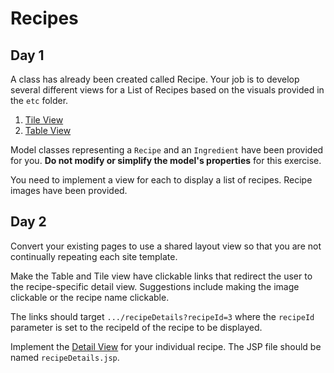 # Recipes

## Day 1

A class has already been created called Recipe. Your job is to develop several different views for a List of Recipes based on the visuals provided in the `etc` folder.

1. [Tile View](etc/day1/recipe-tile.png)
2. [Table View](etc/day1/recipe-table.png)


Model classes representing a `Recipe` and an `Ingredient` have been provided for you. **Do not modify or simplify the model's properties** for this exercise.

You need to implement a view for each to display a list of recipes. Recipe images have been provided.


## Day 2

Convert your existing pages to use a shared layout view so that you are not continually repeating each site template.

Make the Table and Tile view have clickable links that redirect the user to the recipe-specific detail view. Suggestions include making the image clickable or the recipe name clickable.

The links should target `.../recipeDetails?recipeId=3` where the `recipeId` parameter is set to the recipeId of the recipe to be displayed.

Implement the [Detail View](etc/day2/recipe-detail-pair.png) for your individual recipe. The JSP file should be named `recipeDetails.jsp`.

